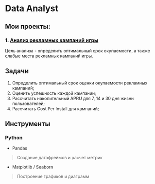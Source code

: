 # Data Analyst

## Мои проекты: 

### 1. [Анализ рекламных кампаний игры](https://github.com/maranafaamen/portfolio/tree/main/gamedev_marketing_campaigns)

Цель анализа - определить оптимальный срок окупаемости, а также слабые места рекламных кампаний игры.
 
## Задачи
1. Определить оптимальный срок оценки окупаемости рекламных кампаний;
2. Оценить успешность каждой кампании;
3. Рассчитать накопительный APRU для 7, 14 и 30 дня жизни пользователей;
4. Рассчитать Cost Per Install для кампаний;

## Инструменты

### Python

- Pandas 

> Создание датафреймов и расчет метрик

- Matplotlib / Seaborn 

> Построение графиков и диаграмм

